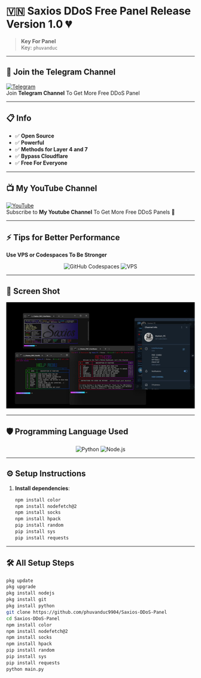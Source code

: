 # 🇻🇳 **Saxios DDoS Free Panel Release Version 1.0** 💔
> **Key For Panel**  
> Key: `phuvanduc`
---


## 📱 **Join the Telegram Channel**  
[![Telegram](https://img.shields.io/badge/Telegram-Join%20Now-blue?logo=telegram&logoColor=white&style=for-the-badge)](https://t.me/+UTE4B-tDP945ZDU1)  
Join **Telegram Channel** To Get More Free DDoS Panel  

---


## 📋 **Info**
- ✅ **Open Source**
- ✅ **Powerful**
- ✅ **Methods for Layer 4 and 7**
- ✅ **Bypass Cloudflare**
- ✅ **Free For Everyone**

---

## 📺 **My YouTube Channel**  
[![YouTube](https://img.shields.io/badge/YouTube-PhuVanDucReal-red?logo=youtube&logoColor=white&style=for-the-badge)](https://www.youtube.com/@phuvanducreal)  
Subscribe to **My Youtube Channel** To Get More Free DDoS Panels 💠

---
## ⚡ **Tips for Better Performance**  
**Use VPS or Codespaces To Be Stronger**

<p align="center">
    <img src="https://img.shields.io/badge/GitHub%20Codespaces-Enabled-blue?logo=github&logoColor=white&style=for-the-badge" alt="GitHub Codespaces">
    <img src="https://img.shields.io/badge/VPS-Recommended-red?style=for-the-badge" alt="VPS">
</p>

---


## 📸 **Screen Shot**
![Screen Shot](IMG_20250114_152734_869.jpg)

---

## 🛡️ **Programming Language Used**

<p align="center">
    <img src="https://img.shields.io/badge/python-3.12-blue?logo=python&logoColor=white&style=for-the-badge" alt="Python">
    <img src="https://img.shields.io/badge/node.js-16.x-green?logo=nodedotjs&logoColor=white&style=for-the-badge" alt="Node.js">
</p>

---

## ⚙️ **Setup Instructions**

1. **Install dependencies**:
    ```sh
    npm install color
    npm install nodefetch@2
    npm install socks
    npm install hpack
    pip install random
    pip install sys
    pip install requests
    ```

---

## 🛠 **All Setup Steps**

```sh
pkg update
pkg upgrade 
pkg install nodejs
pkg install git
pkg install python
git clone https://github.com/phuvanduc9904/Saxios-DDoS-Panel
cd Saxios-DDoS-Panel
npm install color
npm install nodefetch@2
npm install socks
npm install hpack
pip install random
pip install sys
pip install requests
python main.py
```
